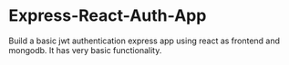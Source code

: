 # Express-React-Auth-App
Build a basic jwt authentication express app using react as frontend and mongodb. It has very basic functionality.

